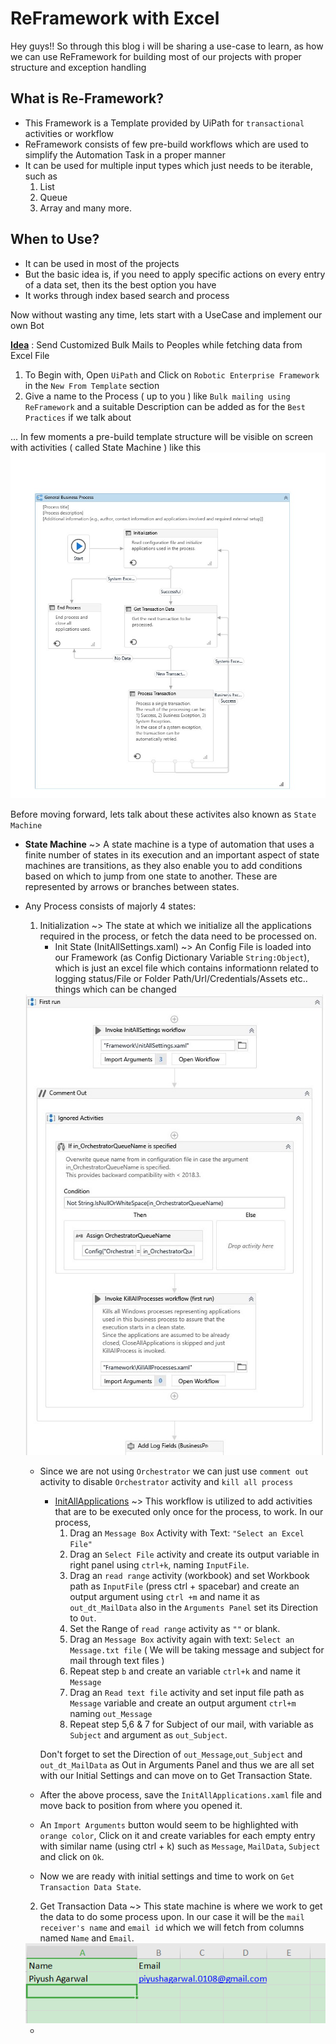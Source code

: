 # ReFramework with Excel
 
Hey guys!! So through this blog i will be sharing a use-case to learn, as how we can use ReFramework for building most of our projects with proper structure and exception handling

## What is Re-Framework?
* This Framework is a Template provided by UiPath for ```transactional``` activities or workflow
* ReFramework consists of few pre-build workflows which are used to simplify the Automation Task in a proper manner
* It can be used for multiple input types which just needs to be iterable, such as
  1. List
  2. Queue
  3. Array
  and many more.

## When to Use?
* It can be used in most of the projects
* But the basic idea is, if you need to apply specific actions on every entry of a data set, then its the best option you have
* It works through index based search and process

Now without wasting any time, lets start with a UseCase and implement our own Bot

<b><u>Idea</u></b> : Send Customized Bulk Mails to Peoples while fetching data from Excel File

1. To Begin with, Open ```UiPath``` and Click on ```Robotic Enterprise Framework``` in the ```New From Template``` section
2. Give a name to the Process ( up to you ) like ```Bulk mailing using ReFramework``` and a suitable Description can be added as for the ```Best Practices``` if we talk about

... In few moments a pre-build template structure will be visible on screen with activities ( called State Machine ) like this <img src="Images/Re-Framework.jpg" />

Before moving forward, lets talk about these activites also known as ```State Machine```
* <b>State Machine</b> ~> A state machine is a type of automation that uses a finite number of states in its execution and an important aspect of state machines are transitions, as they also enable you to add conditions based on which to jump from one state to another. These are represented by arrows or branches between states.
* Any Process consists of majorly 4 states:
  1. Initialization ~> The state at which we initialize all the applications required in the process, or fetch the data need to be processed on.
      * Init State (InitAllSettings.xaml) ~> An Config File is loaded into our Framework (as Config Dictionary Variable ```String:Object```), which is just an excel file which contains informationn related to logging status/File or Folder Path/Url/Credentials/Assets etc.. things which can be changed
  <img src="Images/InitAllSetting.jpg" />
  
   * Since we are not using ```Orchestrator``` we can just use ```comment out``` activity to disable ```Orchestrator``` activity and ```kill all process```
      * <u>InitAllApplications</u> ~> This workflow is utilized to add activities that are to be executed only once for the process, to work. In our process,
        1. Drag an ```Message Box``` Activity with Text: ```"Select an Excel File"```
        2. Drag an ```Select File``` activity and create its output variable in right panel using ```ctrl+k```, naming ```InputFile```.
        3. Drag an ```read range``` activity (workbook) and set Workbook path as ```InputFile``` (press ctrl + spacebar) and create an output argument using ```ctrl +m``` and name it as ```out_dt_MailData``` also in the ```Arguments Panel``` set its Direction to ```Out```.
        4. Set the Range of ```read range``` activity as ```""``` or blank.
        5. Drag an ```Message Box``` activity again with text: ```Select an Message.txt file``` ( We will be taking message and subject for mail through text files )
        6. Repeat step ```b``` and create an variable ```ctrl+k``` and name it ```Message```
        7. Drag an ```Read text file``` activity and set input file path as ```Message``` variable and create an output argument ```ctrl+m``` naming ```out_Message```
        8. Repeat step 5,6 & 7 for Subject of our mail, with variable as ```Subject``` and argument as ```out_Subject```.
        
       Don't forget to set the Direction of ```out_Message```,```out_Subject``` and ```out_dt_MailData``` as Out in Arguments Panel and thus we are all set with our Initial Settings and can move on to Get Transaction State.
   * After the above process, save the ```InitAllApplications.xaml``` file and move back to position from where you opened it.
   * An ```Import Arguments``` button would seem to be highlighted with ```orange color```, Click on it and create variables for each empty entry with similar name (using ctrl + k) such as ```Message```, ```MailData```, ```Subject``` and click on ```Ok```.
   * Now we are ready with initial settings and time to work on ```Get Transaction Data State```.
    
  2. Get Transaction Data ~> This state machine is where we work to get the data to do some process upon. In our case it will be the ```mail receiver's name``` and ```email id``` which we will fetch from columns named ```Name``` and ```Email```.
   <img src="Images/ExcelData.png" />
   
   * 
